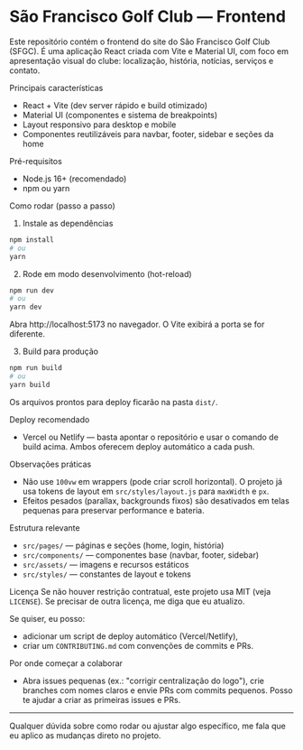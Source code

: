 
# São Francisco Golf Club — Frontend

Este repositório contém o frontend do site do São Francisco Golf Club (SFGC). É uma aplicação React criada com Vite e Material UI, com foco em apresentação visual do clube: localização, história, notícias, serviços e contato.

Principais características
- React + Vite (dev server rápido e build otimizado)
- Material UI (componentes e sistema de breakpoints)
- Layout responsivo para desktop e mobile
- Componentes reutilizáveis para navbar, footer, sidebar e seções da home

Pré-requisitos
- Node.js 16+ (recomendado)
- npm ou yarn

Como rodar (passo a passo)

1) Instale as dependências

```bash
npm install
# ou
yarn
```

2) Rode em modo desenvolvimento (hot-reload)

```bash
npm run dev
# ou
yarn dev
```

Abra http://localhost:5173 no navegador. O Vite exibirá a porta se for diferente.

3) Build para produção

```bash
npm run build
# ou
yarn build
```

Os arquivos prontos para deploy ficarão na pasta `dist/`.

Deploy recomendado
- Vercel ou Netlify — basta apontar o repositório e usar o comando de build acima. Ambos oferecem deploy automático a cada push.

Observações práticas
- Não use `100vw` em wrappers (pode criar scroll horizontal). O projeto já usa tokens de layout em `src/styles/layout.js` para `maxWidth` e `px`.
- Efeitos pesados (parallax, backgrounds fixos) são desativados em telas pequenas para preservar performance e bateria.

Estrutura relevante
- `src/pages/` — páginas e seções (home, login, história)
- `src/components/` — componentes base (navbar, footer, sidebar)
- `src/assets/` — imagens e recursos estáticos
- `src/styles/` — constantes de layout e tokens

Licença
Se não houver restrição contratual, este projeto usa MIT (veja `LICENSE`). Se precisar de outra licença, me diga que eu atualizo.

Se quiser, eu posso:
- adicionar um script de deploy automático (Vercel/Netlify),
- criar um `CONTRIBUTING.md` com convenções de commits e PRs.

Por onde começar a colaborar
- Abra issues pequenas (ex.: "corrigir centralização do logo"), crie branches com nomes claros e envie PRs com commits pequenos. Posso te ajudar a criar as primeiras issues e PRs.

---

Qualquer dúvida sobre como rodar ou ajustar algo específico, me fala que eu aplico as mudanças direto no projeto.
